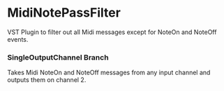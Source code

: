 # MidiNotePassFilter
VST Plugin to filter out all Midi messages except for NoteOn and NoteOff events. 

### SingleOutputChannel Branch
Takes Midi NoteOn and NoteOff messages from any input channel and outputs them on channel 2. 
